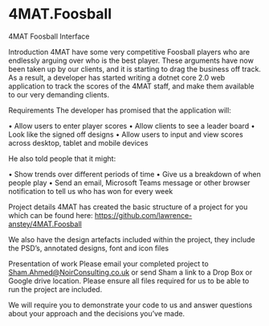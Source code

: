 # 4MAT.Foosball
4MAT Foosball Interface

Introduction
4MAT have some very competitive Foosball players who are endlessly arguing over who is the best player. These arguments have now been taken up by our clients, and it is starting to drag the business off track. As a result, a developer has started writing a dotnet core 2.0 web application to track the scores of the 4MAT staff, and make them available to our very demanding clients.


Requirements
The developer has promised that the application will:

•	Allow users to enter player scores 
•	Allow clients to see a leader board
•	Look like the signed off designs
•	Allow users to input and view scores across desktop, tablet and mobile devices

He also told people that it might:

•	Show trends over different periods of time
•	Give us a breakdown of when people play
•	Send an email, Microsoft Teams message or other browser notification to tell us who has won for every week


Project details
4MAT has created the basic structure of a project for you which can be found here: https://github.com/lawrence-anstey/4MAT.Foosball

We also have the design artefacts included within the project, they include the PSD’s, annotated designs, font and icon files


Presentation of work
Please email your completed project to Sham.Ahmed@NoirConsulting.co.uk or send Sham a link to a Drop Box or Google drive location. Please ensure all files required for us to be able to run the project are included.

We will require you to demonstrate your code to us and answer questions about your approach and the decisions you’ve made. 
